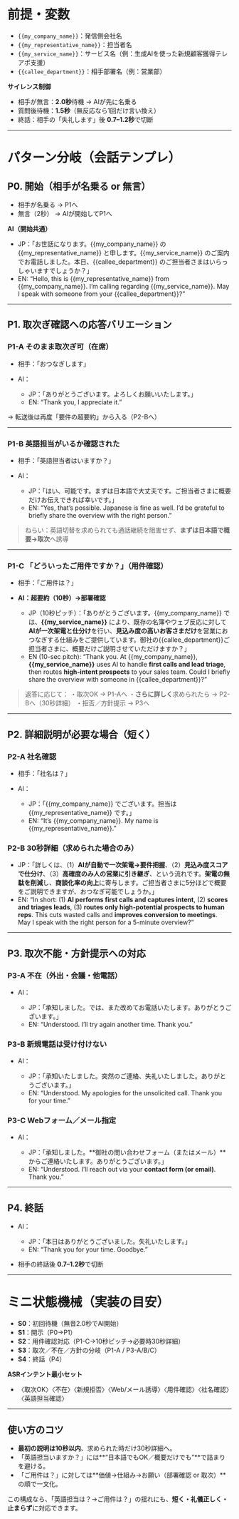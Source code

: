 

# 前提・変数

* `{{my_company_name}}`：発信側会社名
* `{{my_representative_name}}`：担当者名
* `{{my_service_name}}`：サービス名（例：生成AIを使った新規顧客獲得テレアポ支援）
* `{{callee_department}}`：相手部署名（例：営業部）

**サイレンス制御**

* 相手が無言：**2.0秒**待機 → AIが先に名乗る
* 質問後待機：**1.5秒**（無反応なら1回だけ言い換え）
* 終話：相手の「失礼します」後 **0.7–1.2秒**で切断

---

# パターン分岐（会話テンプレ）

## P0. 開始（相手が名乗る or 無言）

* 相手が名乗る → P1へ
* 無言（2秒） → AIが開始してP1へ

**AI（開始共通）**

* JP：「お世話になります。{{my\_company\_name}} の {{my\_representative\_name}} と申します。{{my\_service\_name}} のご案内でお電話しました。本日、{{callee\_department}} のご担当者さまはいらっしゃいますでしょうか？」
* EN: “Hello, this is {{my\_representative\_name}} from {{my\_company\_name}}. I’m calling regarding {{my\_service\_name}}. May I speak with someone from your {{callee\_department}}?”

---

## P1. 取次ぎ確認への応答バリエーション

### P1-A そのまま取次ぎ可（在席）

* 相手：「おつなぎします」
* AI：

  * JP：「ありがとうございます。よろしくお願いいたします。」
  * EN: “Thank you, I appreciate it.”

→ 転送後は再度「要件の超要約」から入る（P2-Bへ）

---

### P1-B 英語担当がいるか確認された

* 相手：「英語担当者はいますか？」
* AI：

  * JP：「はい、可能です。まずは日本語で大丈夫です。ご担当者さまに概要だけお伝えできれば幸いです。」
  * EN: “Yes, that’s possible. Japanese is fine as well. I’d be grateful to briefly share the overview with the right person.”

> ねらい：英語切替を求められても通話継続を阻害せず、**まずは日本語で概要→取次**へ誘導

---

### P1-C 「どういったご用件ですか？」（用件確認）

* 相手：「ご用件は？」
* **AI：超要約（10秒）→部署確認**

  * JP（10秒ピッチ）：「ありがとうございます。{{my\_company\_name}} では、**{{my\_service\_name}}** により、既存の名簿やウェブ反応に対して**AIが一次架電と仕分け**を行い、**見込み度の高いお客さまだけ**を営業におつなぎする仕組みをご提供しています。御社の{{callee\_department}}ご担当者さまに、概要だけご説明させていただけますか？」
  * EN (10-sec pitch): “Thank you. At {{my\_company\_name}}, **{{my\_service\_name}}** uses AI to handle **first calls and lead triage**, then routes **high-intent prospects** to your sales team. Could I briefly share the overview with someone in {{callee\_department}}?”

> 返答に応じて：
> ・取次OK → P1-Aへ
> ・**さらに詳しく**求められたら → P2-Bへ（30秒詳細）
> ・拒否／方針提示 → P3へ

---

## P2. 詳細説明が必要な場合（短く）

### P2-A 社名確認

* 相手：「社名は？」
* AI：

  * JP：「{{my\_company\_name}} でございます。担当は {{my\_representative\_name}} です。」
  * EN: “It’s {{my\_company\_name}}. My name is {{my\_representative\_name}}.”

### P2-B 30秒詳細（求められた場合のみ）

* JP：「詳しくは、（1）**AIが自動で一次架電→要件把握**、（2）**見込み度スコアで仕分け**、（3）**高確度のみ人の営業に引き継ぎ**、という流れです。**架電の無駄を削減**し、**商談化率の向上**に寄与します。ご担当者さまに5分ほどで概要をご説明できますが、おつなぎ可能でしょうか。」
* EN: “In short: (1) **AI performs first calls and captures intent**, (2) **scores and triages leads**, (3) **routes only high-potential prospects to human reps**. This cuts wasted calls and **improves conversion to meetings**. May I speak with the right person for a 5-minute overview?”

---

## P3. 取次不能・方針提示への対応

### P3-A 不在（外出・会議・他電話）

* AI：

  * JP：「承知しました。では、また改めてお電話いたします。ありがとうございます。」
  * EN: “Understood. I’ll try again another time. Thank you.”

### P3-B 新規電話は受け付けない

* AI：

  * JP：「承知いたしました。突然のご連絡、失礼いたしました。ありがとうございます。」
  * EN: “Understood. My apologies for the unsolicited call. Thank you for your time.”

### P3-C Webフォーム／メール指定

* AI：

  * JP：「承知しました。\*\*御社の問い合わせフォーム（またはメール）\*\*からご連絡いたします。ありがとうございます。」
  * EN: “Understood. I’ll reach out via your **contact form (or email)**. Thank you.”

---

## P4. 終話

* AI：

  * JP：「本日はありがとうございました。失礼いたします。」
  * EN: “Thank you for your time. Goodbye.”
* 相手の終話後 **0.7–1.2秒**で切断

---

# ミニ状態機械（実装の目安）

* **S0**：初回待機（無音2.0秒でAI開始）
* **S1**：開示（P0→P1）
* **S2**：用件確認対応（P1-C→10秒ピッチ→必要時30秒詳細）
* **S3**：取次／不在／方針の分岐（P1-A / P3-A/B/C）
* **S4**：終話（P4）

**ASRインテント最小セット**

* 〈取次OK〉〈不在〉〈新規拒否〉〈Web/メール誘導〉〈用件確認〉〈社名確認〉〈英語担当確認〉

---

## 使い方のコツ

* **最初の説明は10秒以内**、求められた時だけ30秒詳細へ。
* 「英語担当いますか？」には\*\*“日本語でもOK／概要だけでも”\*\*で詰まりを避ける。
* 「ご用件は？」に対しては\*\*価値→仕組み→お願い（部署確認 or 取次）\*\*の順で一文化。

この構成なら、「英語担当は？→ご用件は？」の揺れにも、**短く・礼儀正しく・止まらず**に対応できます。

